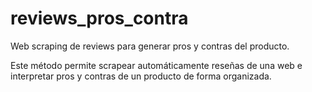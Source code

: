 # reviews_pros_contra
Web scraping de reviews para generar pros y contras del producto.

Este método permite scrapear automáticamente reseñas de una web e interpretar pros y contras de un producto de forma organizada.
